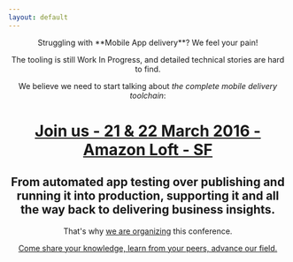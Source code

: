 ```yaml
---
layout: default
---
```


<center>
Struggling with **Mobile App delivery**? We feel your pain!

The tooling is still Work In Progress, and detailed technical stories are hard to find.

We believe we need to start talking about *the complete mobile delivery toolchain*:

# [Join us - 21 &amp; 22 March 2016 - Amazon Loft - SF](/register)

## **From automated app testing over publishing and running it into production, supporting it and all the way back to delivering business insights.**

That's why [we are organizing](/contact) this conference.

[Come share your knowledge, learn from your peers, advance our field.](/propose)

</center>


